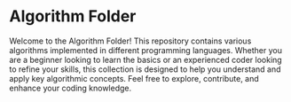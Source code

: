 <!DOCTYPE html>
<html lang="en">
<head>
    <meta charset="UTF-8">
    <meta name="viewport" content="width=device-width, initial-scale=1.0">
</head>
<body>

<h1>Algorithm Folder</h1>
<p>
    Welcome to the Algorithm Folder! This repository contains various algorithms implemented in different programming languages. Whether you are a beginner looking to learn the basics or an experienced coder looking to refine your skills, this collection is designed to help you understand and apply key algorithmic concepts. Feel free to explore, contribute, and enhance your coding knowledge.
</p>

</body>
</html>
